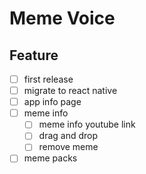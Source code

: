# Meme Voice

## Feature

- [ ] first release
- [ ] migrate to react native
- [ ] app info page
- [ ] meme info
  - [ ] meme info youtube link
  - [ ] drag and drop
  - [ ] remove meme
- [ ] meme packs

